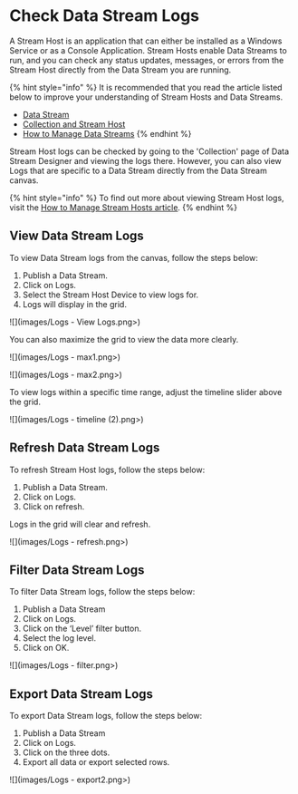 # Check Data Stream Logs

A Stream Host is an application that can either be installed as a Windows Service or as a Console Application. Stream Hosts enable Data Streams to run, and you can check any status updates, messages, or errors from the Stream Host directly from the Data Stream you are running.

{% hint style="info" %}
It is recommended that you read the article listed below to improve your understanding of Stream Hosts and Data Streams.

* [Data Stream](../../concepts/data-stream/)
* [Collection and Stream Host](../../concepts/collection.md)
* [How to Manage Data Streams](manage-data-streams.md)
{% endhint %}

Stream Host logs can be checked by going to the 'Collection' page of Data Stream Designer and viewing the logs there. However, you can also view Logs that are specific to a Data Stream directly from the Data Stream canvas.&#x20;

{% hint style="info" %}
To find out more about viewing Stream Host logs, visit the [How to Manage Stream Hosts article](../stream-host.md).&#x20;
{% endhint %}

## View Data Stream Logs

To view Data Stream logs from the canvas, follow the steps below:

1. Publish a Data Stream.
2. Click on Logs.
3. Select the Stream Host Device to view logs for.
4. Logs will display in the grid.

![](images/Logs - View Logs.png>)

You can also maximize the grid to view the data more clearly.

![](images/Logs - max1.png>)

![](images/Logs - max2.png>)

To view logs within a specific time range, adjust the timeline slider above the grid.

![](images/Logs - timeline (2).png>)

## Refresh Data Stream Logs

To refresh Stream Host logs, follow the steps below:&#x20;

1. Publish a Data Stream.
2. Click on Logs.
3. Click on refresh.

Logs in the grid will clear and refresh.

![](images/Logs - refresh.png>)

## Filter Data Stream Logs

To filter Data Stream logs, follow the steps below:

1. Publish a Data Stream
2. Click on Logs.
3. Click on the ‘Level’ filter button.
4. Select the log level.
5. Click on OK.

![](images/Logs - filter.png>)

## Export Data Stream Logs

To export Data Stream logs, follow the steps below:

1. Publish a Data Stream
2. Click on Logs.
3. Click on the three dots.
4. Export all data or export selected rows.

![](images/Logs - export2.png>)


